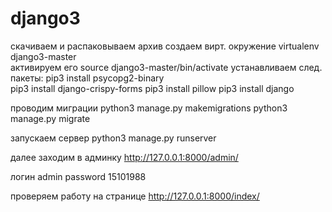 # django3

скачиваем и распаковываем архив
создаем вирт. окружение virtualenv django3-master      
активируем его source django3-master/bin/activate
устанавливаем след. пакеты:
pip3 install psycopg2-binary    
pip3 install django-crispy-forms
pip3 install pillow 
pip3 install django

проводим миграции
python3 manage.py makemigrations
python3 manage.py migrate

запускаем сервер
python3 manage.py runserver

далее заходим в админку
http://127.0.0.1:8000/admin/

логин
admin
password
15101988


проверяем работу на странице 
http://127.0.0.1:8000/index/
